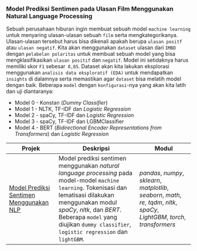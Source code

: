 ### Model Prediksi Sentimen pada Ulasan Film Menggunakan Natural Language Processing

Sebuah perusahaan hiburan ingin membuat sebuah model `machine learning` untuk menyaring ulasan-ulasan sebuah `film` serta mengkategorikanya. Ulasan-ulasan tersebut harus bisa dikenali apakah berupa `ulasan positf` atau `ulasan negatif`. Kita akan menggunakan `dataset` ulasan dari `IMBD` dengan `pelabelan polaritas` untuk membuat sebuah model yang bisa mengklasifikasikan `ulasan positif` dan `negatif`. Model ini setidaknya harus memiliki skor `F1` sebesar` 0,85`. Dataset akan kita lakukan eksplorasi menggunakan `analisis data eksploratif (EDA)` untuk mendapatkan `insights` di dalamnya serta memastikan agar `dataset` bisa melatih model dengan baik. Beberapa `model` dengan `konfigurasi`-nya yang akan kita latih dan uji diantaranya:
- Model 0 - Konstan (*Dummy Classifier*)
- Model 1 - NLTK, TF-IDF dan *Logistic Regression*
- Model 2 - spaCy, TF-IDF dan *Logistic Regression*
- Model 3 - spaCy, TF-IDF dan LGBMClassifier
- Model 4 - BERT (*Bidirectional Encoder Representations from Transformers*) dan *Logistic Regression*

| Projek | Deskripsi | Modul |
| ------- | ------- | ------- |
| [Model Prediksi Sentimen Menggunakan NLP]() | Model prediksi sentimen menggunakan *natural language processing* pada model-model `machine learning`. Tokenisasi dan lematisasi dilakukan menggunakan modul *spaCy*, *nltk*, dan *BERT*. Beberapa `model` yang diujikan `dummy classifier`, `logistic regression` dan `lightGBM`. | *pandas*, *numpy*, *sklearn*, *matplotlib*, *seaborn*, *math*, *re*, *tqdm*, *nltk*, *spaCy*, *LightGBM*, *torch*, *transformers* |
